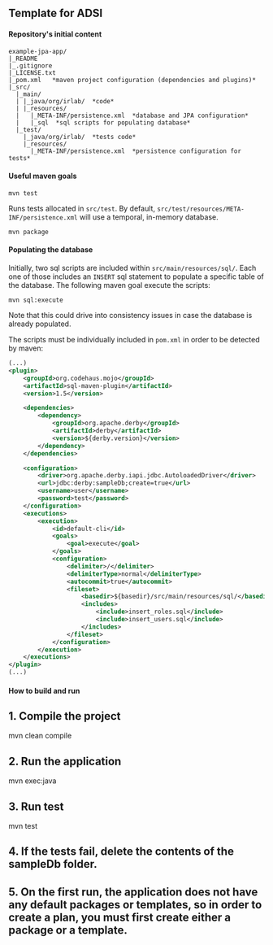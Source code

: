 ## Template for ADSI

#### Repository's initial content

```
example-jpa-app/
|_README
|_.gitignore
|_LICENSE.txt
|_pom.xml   *maven project configuration (dependencies and plugins)*
|_src/
  |_main/
  | |_java/org/irlab/  *code*
  | |_resources/
  |   |_META-INF/persistence.xml  *database and JPA configuration*
  |   |_sql  *sql scripts for populating database*
  |_test/
    |_java/org/irlab/  *tests code*
    |_resources/
      |_META-INF/persistence.xml  *persistence configuration for tests* 
```

#### Useful maven goals

```shell
mvn test
```

Runs tests allocated in ```src/test```. By default, ```src/test/resources/META-INF/persistence.xml``` will use a temporal, in-memory database.

```shell
mvn package
```

#### Populating the database

Initially, two sql scripts are included within ```src/main/resources/sql/```. Each one of those includes an ```INSERT``` sql statement to populate a specific table of the database.  The following maven goal execute the scripts:

```shell
mvn sql:execute
```

Note that this could drive into consistency issues in case the database is already populated.

The scripts must be individually included in ```pom.xml``` in order to be detected by maven:

```xml
(...)
<plugin>
    <groupId>org.codehaus.mojo</groupId>
    <artifactId>sql-maven-plugin</artifactId>
    <version>1.5</version>

    <dependencies>
        <dependency>
            <groupId>org.apache.derby</groupId>
            <artifactId>derby</artifactId>
            <version>${derby.version}</version>
        </dependency>
    </dependencies>

    <configuration>
        <driver>org.apache.derby.iapi.jdbc.AutoloadedDriver</driver>
        <url>jdbc:derby:sampleDb;create=true</url>
        <username>user</username>
        <password>test</password>
    </configuration>
    <executions>
        <execution>
            <id>default-cli</id>
            <goals>
                <goal>execute</goal>
            </goals>
            <configuration>
                <delimiter>/</delimiter>
                <delimiterType>normal</delimiterType>
                <autocommit>true</autocommit>
                <fileset>
                    <basedir>${basedir}/src/main/resources/sql/</basedir>
                    <includes>
                        <include>insert_roles.sql</include>
                        <include>insert_users.sql</include>
                    </includes>
                </fileset>
            </configuration>
        </execution>
    </executions>        	
</plugin>
(...)
```

#### How to build and run

## 1. Compile the project
mvn clean compile

## 2. Run the application
mvn exec:java

## 3. Run test
mvn test

## 4. If the tests fail, delete the contents of the sampleDb folder.

## 5. On the first run, the application does not have any default packages or templates, so in order to create a plan, you must first create either a package or a template.

